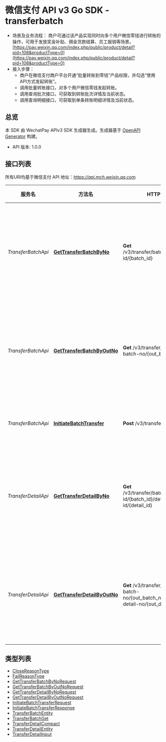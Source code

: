 # 微信支付 API v3 Go SDK - transferbatch

- 场景及业务流程：
商户可通过该产品实现同时向多个用户微信零钱进行转账的操作，可用于发放奖金补贴、佣金货款结算、员工报销等场景。
[https://pay.weixin.qq.com/index.php/public/product/detail?pid=108&productType=0](https://pay.weixin.qq.com/index.php/public/product/detail?pid=108&productType=0)
- 接入步骤：
    - 商户在微信支付商户平台开通“批量转账到零钱”产品权限，并勾选“使用API方式发起转账”。
    - 调用批量转账接口，对多个用户微信零钱发起转账。
    - 调用查询批次接口，可获取到转账批次详情及当前状态。
    - 调用查询明细接口，可获取到单条转账明细详情及当前状态。


## 总览
本 SDK 由 WechatPay APIv3 SDK 生成器生成。生成器基于 [OpenAPI Generator](https://openapi-generator.tech) 构建。

- API 版本: 1.0.0

## 接口列表

所有URI均基于微信支付 API 地址：*https://api.mch.weixin.qq.com*

服务名 | 方法名 | HTTP 请求 | 描述
------------ | ------------- | ------------- | -------------
*TransferBatchApi* | [**GetTransferBatchByNo**](TransferBatchApi.md#gettransferbatchbyno) | **Get** /v3/transfer/batches/batch-id/{batch_id} | 通过微信批次单号查询批次单
*TransferBatchApi* | [**GetTransferBatchByOutNo**](TransferBatchApi.md#gettransferbatchbyoutno) | **Get** /v3/transfer/batches/out-batch-no/{out_batch_no} | 通过商家批次单号查询批次单
*TransferBatchApi* | [**InitiateBatchTransfer**](TransferBatchApi.md#initiatebatchtransfer) | **Post** /v3/transfer/batches | 发起批量转账
*TransferDetailApi* | [**GetTransferDetailByNo**](TransferDetailApi.md#gettransferdetailbyno) | **Get** /v3/transfer/batches/batch-id/{batch_id}/details/detail-id/{detail_id} | 通过微信明细单号查询明细单
*TransferDetailApi* | [**GetTransferDetailByOutNo**](TransferDetailApi.md#gettransferdetailbyoutno) | **Get** /v3/transfer/batches/out-batch-no/{out_batch_no}/details/out-detail-no/{out_detail_no} | 通过商家明细单号查询明细单


## 类型列表

 - [CloseReasonType](CloseReasonType.md)
 - [FailReasonType](FailReasonType.md)
 - [GetTransferBatchByNoRequest](GetTransferBatchByNoRequest.md)
 - [GetTransferBatchByOutNoRequest](GetTransferBatchByOutNoRequest.md)
 - [GetTransferDetailByNoRequest](GetTransferDetailByNoRequest.md)
 - [GetTransferDetailByOutNoRequest](GetTransferDetailByOutNoRequest.md)
 - [InitiateBatchTransferRequest](InitiateBatchTransferRequest.md)
 - [InitiateBatchTransferResponse](InitiateBatchTransferResponse.md)
 - [TransferBatchEntity](TransferBatchEntity.md)
 - [TransferBatchGet](TransferBatchGet.md)
 - [TransferDetailCompact](TransferDetailCompact.md)
 - [TransferDetailEntity](TransferDetailEntity.md)
 - [TransferDetailInput](TransferDetailInput.md)

